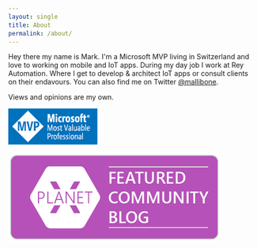 ```yaml
---
layout: single
title: About
permalink: /about/
---
```


Hey there my name is Mark. I'm a Microsoft MVP living in Switzerland and love to working on mobile and IoT apps. During my day job I work at Rey Automation. Where I get to develop & architect IoT apps or consult clients on their endavours. You can also find me on Twitter [@mallibone](https://twitter.com/mallibone).

Views and opinions are my own.

[![Title image Microfost MVP Badge](/assets/images/MVP_Logo_Horizontal_Preferred_Cyan300_CMYK_72ppi.png#badge "Microsoft MVP Badge")](https://mvp.microsoft.com/en-us/PublicProfile/5002881)

[![Title image Planet Xamarin featured blog badge](/assets/images/planetxamarin-featured-badge.png#badge "Planet Xamarin featured blog badg")](https://www.planetxamarin.com/)
